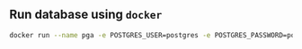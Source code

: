 ## Run database using `docker`
```bash
docker run --name pga -e POSTGRES_USER=postgres -e POSTGRES_PASSWORD=postgres -e POSTGRES_DB=books_api_dev -p 5432:5432 -d postgres:alpine
```
